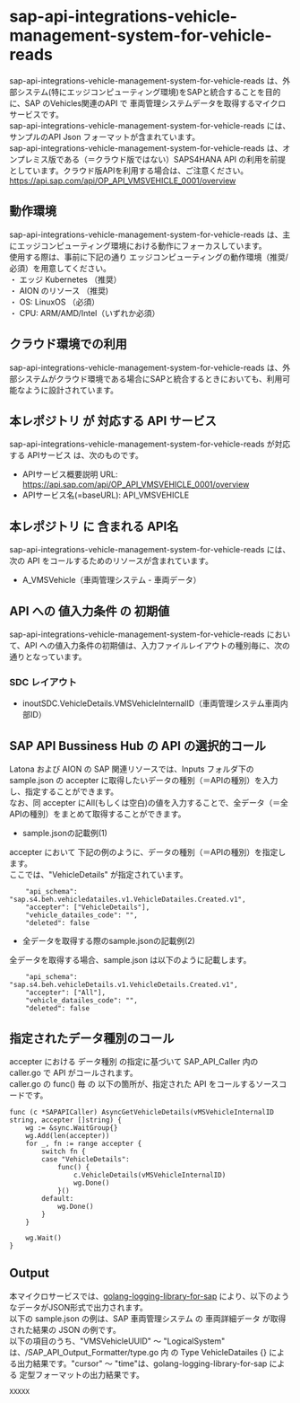 # sap-api-integrations-vehicle-management-system-for-vehicle-reads  
sap-api-integrations-vehicle-management-system-for-vehicle-reads は、外部システム(特にエッジコンピューティング環境)をSAPと統合することを目的に、SAP のVehicles関連のAPI で 車両管理システムデータを取得するマイクロサービスです。  
sap-api-integrations-vehicle-management-system-for-vehicle-reads には、サンプルのAPI Json フォーマットが含まれています。  
sap-api-integrations-vehicle-management-system-for-vehicle-reads は、オンプレミス版である（＝クラウド版ではない）SAPS4HANA API の利用を前提としています。クラウド版APIを利用する場合は、ご注意ください。  
https://api.sap.com/api/OP_API_VMSVEHICLE_0001/overview  

## 動作環境
sap-api-integrations-vehicle-management-system-for-vehicle-reads は、主にエッジコンピューティング環境における動作にフォーカスしています。   
使用する際は、事前に下記の通り エッジコンピューティングの動作環境（推奨/必須）を用意してください。   
・ エッジ Kubernetes （推奨）    
・ AION のリソース （推奨)    
・ OS: LinuxOS （必須）    
・ CPU: ARM/AMD/Intel（いずれか必須） 

## クラウド環境での利用  
sap-api-integrations-vehicle-management-system-for-vehicle-reads は、外部システムがクラウド環境である場合にSAPと統合するときにおいても、利用可能なように設計されています。  

## 本レポジトリ が 対応する API サービス
sap-api-integrations-vehicle-management-system-for-vehicle-reads が対応する APIサービス は、次のものです。

* APIサービス概要説明 URL: https://api.sap.com/api/OP_API_VMSVEHICLE_0001/overview  
* APIサービス名(=baseURL): API_VMSVEHICLE

## 本レポジトリ に 含まれる API名
sap-api-integrations-vehicle-management-system-for-vehicle-reads には、次の API をコールするためのリソースが含まれています。  

* A_VMSVehicle（車両管理システム - 車両データ）

## API への 値入力条件 の 初期値
sap-api-integrations-vehicle-management-system-for-vehicle-reads において、API への値入力条件の初期値は、入力ファイルレイアウトの種別毎に、次の通りとなっています。  

### SDC レイアウト

* inoutSDC.VehicleDetails.VMSVehicleInternalID（車両管理システム車両内部ID）

## SAP API Bussiness Hub の API の選択的コール

Latona および AION の SAP 関連リソースでは、Inputs フォルダ下の sample.json の accepter に取得したいデータの種別（＝APIの種別）を入力し、指定することができます。  
なお、同 accepter にAll(もしくは空白)の値を入力することで、全データ（＝全APIの種別）をまとめて取得することができます。  

* sample.jsonの記載例(1)  

accepter において 下記の例のように、データの種別（＝APIの種別）を指定します。  
ここでは、"VehicleDetails" が指定されています。    
  
```
	"api_schema": "sap.s4.beh.vehicledatailes.v1.VehicleDatailes.Created.v1",
	"accepter": ["VehicleDetails"],
	"vehicle_datailes_code": "",
	"deleted": false
```
  
* 全データを取得する際のsample.jsonの記載例(2)  

全データを取得する場合、sample.json は以下のように記載します。  

```
	"api_schema": "sap.s4.beh.vehicleDetails.v1.VehicleDetails.Created.v1",
	"accepter": ["All"],
	"vehicle_datailes_code": "",
	"deleted": false
```

## 指定されたデータ種別のコール

accepter における データ種別 の指定に基づいて SAP_API_Caller 内の caller.go で API がコールされます。  
caller.go の func() 毎 の 以下の箇所が、指定された API をコールするソースコードです。  

```
func (c *SAPAPICaller) AsyncGetVehicleDetails(vMSVehicleInternalID string, accepter []string) {
	wg := &sync.WaitGroup{}
	wg.Add(len(accepter))
	for _, fn := range accepter {
		switch fn {
		case "VehicleDetails":
			func() {
				c.VehicleDetails(vMSVehicleInternalID)
				wg.Done()
			}()
		default:
			wg.Done()
		}
	}

	wg.Wait()
}
```

## Output  
本マイクロサービスでは、[golang-logging-library-for-sap](https://github.com/latonaio/golang-logging-library-for-sap) により、以下のようなデータがJSON形式で出力されます。  
以下の sample.json の例は、SAP 車両管理システム の 車両詳細データ が取得された結果の JSON の例です。  
以下の項目のうち、"VMSVehicleUUID" ～ "LogicalSystem" は、/SAP_API_Output_Formatter/type.go 内 の Type VehicleDatailes {} による出力結果です。"cursor" ～ "time"は、golang-logging-library-for-sap による 定型フォーマットの出力結果です。  

```
XXXXX
```
